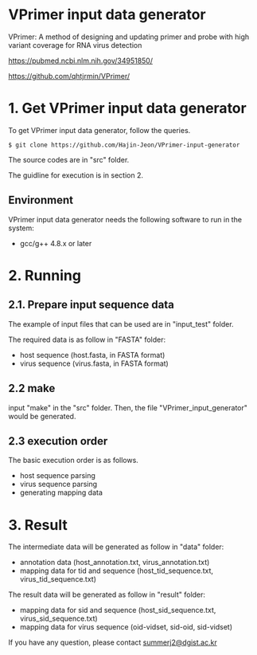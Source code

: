 # VPrimer input data generator
VPrimer: A method of designing and updating primer and probe with high variant coverage for RNA virus detection

https://pubmed.ncbi.nlm.nih.gov/34951850/

https://github.com/qhtjrmin/VPrimer/

# 1. Get VPrimer input data generator
To get VPrimer input data generator, follow the queries.
```
$ git clone https://github.com/Hajin-Jeon/VPrimer-input-generator
```
The source codes are in "src" folder.

The guidline for execution is in section 2.

## Environment
VPrimer input data generator needs the following software to run in the system:
- gcc/g++ 4.8.x or later

# 2. Running
## 2.1. Prepare input sequence data
The example of input files that can be used are in "input_test" folder. 

The required data is as follow in "FASTA" folder:
- host sequence (host.fasta, in FASTA format)
- virus sequence (virus.fasta, in FASTA format)

## 2.2 make
input "make" in the "src" folder. Then, the file "VPrimer_input_generator" would be generated.

## 2.3 execution order
The basic execution order is as follows.
- host sequence parsing
- virus sequence parsing
- generating mapping data

# 3. Result
The intermediate data will be generated as follow in "data" folder:
- annotation data (host_annotation.txt, virus_annotation.txt)
- mapping data for tid and sequence (host_tid_sequence.txt, virus_tid_sequence.txt)

The result data will be generated as follow in "result" folder:
- mapping data for sid and sequence (host_sid_sequence.txt, virus_sid_sequence.txt)
- mapping data for virus sequence (oid-vidset, sid-oid, sid-vidset)


If you have any question, please contact summerj2@dgist.ac.kr


